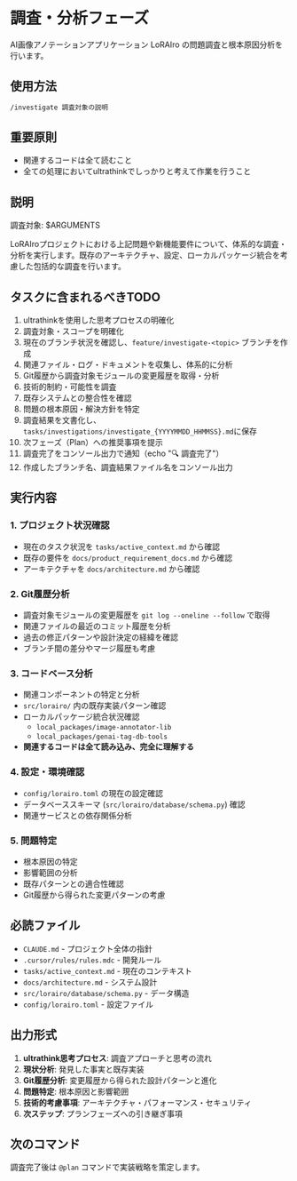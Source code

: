 # 調査・分析フェーズ

AI画像アノテーションアプリケーション LoRAIro の問題調査と根本原因分析を行います。

## 使用方法
```bash
/investigate 調査対象の説明
```

## 重要原則
- 関連するコードは全て読むこと
- 全ての処理においてultrathinkでしっかりと考えて作業を行うこと

## 説明
調査対象: $ARGUMENTS

LoRAIroプロジェクトにおける上記問題や新機能要件について、体系的な調査・分析を実行します。既存のアーキテクチャ、設定、ローカルパッケージ統合を考慮した包括的な調査を行います。

## タスクに含まれるべきTODO
1. ultrathinkを使用した思考プロセスの明確化
2. 調査対象・スコープを明確化
3. 現在のブランチ状況を確認し、`feature/investigate-<topic>` ブランチを作成
4. 関連ファイル・ログ・ドキュメントを収集し、体系的に分析
5. Git履歴から調査対象モジュールの変更履歴を取得・分析
6. 技術的制約・可能性を調査
7. 既存システムとの整合性を確認
8. 問題の根本原因・解決方針を特定
9. 調査結果を文書化し、`tasks/investigations/investigate_{YYYYMMDD_HHMMSS}.md`に保存
10. 次フェーズ（Plan）への推奨事項を提示
11. 調査完了をコンソール出力で通知（echo "🔍 調査完了"）
12. 作成したブランチ名、調査結果ファイル名をコンソール出力

## 実行内容

### 1. プロジェクト状況確認
- 現在のタスク状況を `tasks/active_context.md` から確認
- 既存の要件を `docs/product_requirement_docs.md` から確認
- アーキテクチャを `docs/architecture.md` から確認

### 2. Git履歴分析
- 調査対象モジュールの変更履歴を `git log --oneline --follow` で取得
- 関連ファイルの最近のコミット履歴を分析
- 過去の修正パターンや設計決定の経緯を確認
- ブランチ間の差分やマージ履歴も考慮

### 3. コードベース分析
- 関連コンポーネントの特定と分析
- `src/lorairo/` 内の既存実装パターン確認
- ローカルパッケージ統合状況確認
  - `local_packages/image-annotator-lib`
  - `local_packages/genai-tag-db-tools`
- **関連するコードは全て読み込み、完全に理解する**

### 4. 設定・環境確認
- `config/lorairo.toml` の現在の設定確認
- データベーススキーマ (`src/lorairo/database/schema.py`) 確認
- 関連サービスとの依存関係分析

### 5. 問題特定
- 根本原因の特定
- 影響範囲の分析
- 既存パターンとの適合性確認
- Git履歴から得られた変更パターンの考慮

## 必読ファイル
- `CLAUDE.md` - プロジェクト全体の指針
- `.cursor/rules/rules.mdc` - 開発ルール
- `tasks/active_context.md` - 現在のコンテキスト
- `docs/architecture.md` - システム設計
- `src/lorairo/database/schema.py` - データ構造
- `config/lorairo.toml` - 設定ファイル

## 出力形式
1. **ultrathink思考プロセス**: 調査アプローチと思考の流れ
2. **現状分析**: 発見した事実と既存実装
3. **Git履歴分析**: 変更履歴から得られた設計パターンと進化
4. **問題特定**: 根本原因と影響範囲
5. **技術的考慮事項**: アーキテクチャ・パフォーマンス・セキュリティ
6. **次ステップ**: プランフェーズへの引き継ぎ事項

## 次のコマンド
調査完了後は `@plan` コマンドで実装戦略を策定します。